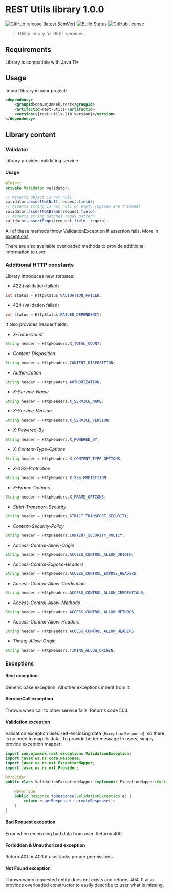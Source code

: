 # REST Utils library 1.0.0

[![GitHub release (latest SemVer)](https://img.shields.io/github/v/release/Jamsek-m/rest-utils-lib)](https://github.com/Jamsek-m/rest-utils-lib/releases)
![Build Status](https://jenkins.mjamsek.com/buildStatus/icon?job=rest-utils-lib)
[![GitHub license](https://img.shields.io/github/license/Jamsek-m/rest-utils-lib)](https://github.com/Jamsek-m/rest-utils-lib/blob/develop/LICENSE)

> Utility library for REST services

## Requirements

Library is compatible with Java 11+

## Usage

Import library in your project:
```xml
<dependency>
    <groupId>com.mjamsek.rest</groupId>
    <artifactId>rest-utils</artifactId>
    <version>${rest-utils-lib.version}</version>
</dependency>
``` 

## Library content

### Validator

Library provides validating service.

#### Usage

```java
@Inject
private Validator validator;

// Asserts object is not null
validator.assertNotNull(request.field);
// Asserts string is not null or empty (spaces are trimmed)
validator.assertNotBlank(request.field);
// Asserts string matches regex pattern
validator.assertRegex(request.field, regexp);
```

All of these methods throw ValidationException if assertion fails. More in [exceptions](#validation-exception)

There are also available overloaded methods to provide additional information to user. 

### Additional HTTP constants

Library introduces new statuses: 

* 422 (validation failed)

```java
int status = HttpStatus.VALIDATION_FAILED;
```

* 424 (validation failed)

```java
int status = HttpStatus.FAILED_DEPENDENCY;
```

It also provides header fields:

* *X-Total-Count*

```java
String header = HttpHeaders.X_TOTAL_COUNT;
```

* *Content-Disposition*

```java
String header = HttpHeaders.CONTENT_DISPOSITION;
```

* *Authorization*

```java
String header = HttpHeaders.AUTHORIZATION;
```

* *X-Service-Name*

```java
String header = HttpHeaders.X_SERVICE_NAME;
```

* *X-Service-Version*

```java
String header = HttpHeaders.X_SERVICE_VERSION;
```

* *X-Powered-By*

```java
String header = HttpHeaders.X_POWERED_BY;
```

* *X-Content-Type-Options*
```java
String header = HttpHeaders.X_CONTENT_TYPE_OPTIONS;
```

* *X-XSS-Protection*
```java
String header = HttpHeaders.X_XSS_PROTECTION;
```

* *X-Frame-Options*
```java
String header = HttpHeaders.X_FRAME_OPTIONS;
```

* *Strict-Transport-Security*
```java
String header = HttpHeaders.STRICT_TRANSPORT_SECURITY;
```

* *Content-Security-Policy*
```java
String header = HttpHeaders.CONTENT_SECURITY_POLICY;
```

* *Access-Control-Allow-Origin*
```java
String header = HttpHeaders.ACCESS_CONTROL_ALLOW_ORIGIN;
```

* *Access-Control-Expose-Headers*
```java
String header = HttpHeaders.ACCESS_CONTROL_EXPOSE_HEADERS;
```

* *Access-Control-Allow-Credentials*
```java
String header = HttpHeaders.ACCESS_CONTROL_ALLOW_CREDENTIALS;
```

* *Access-Control-Allow-Methods*
```java
String header = HttpHeaders.ACCESS_CONTROL_ALLOW_METHODS;
```

* *Access-Control-Allow-Headers*
```java
String header = HttpHeaders.ACCESS_CONTROL_ALLOW_HEADERS;
```

* *Timing-Allow-Origin*
```java
String header = HttpHeaders.TIMING_ALLOW_ORIGIN;
```

### Exceptions

#### Rest exception

Generic base exception. All other exceptions inherit from it.

#### ServiceCall exception

Thrown when call to other service fails. Returns code 503.

#### Validation exception

Validation exception uses self-enclosing data (`ExceptionResponse`), so there is no need to map its data. To provide better message to users, simply provide exception mapper:

```java
import com.mjamsek.rest.exceptions.ValidationException;
import javax.ws.rs.core.Response;
import javax.ws.rs.ext.ExceptionMapper;
import javax.ws.rs.ext.Provider;

@Provider
public class ValidationExceptionMapper implements ExceptionMapper<ValidationException> {
    
    @Override
    public Response toResponse(ValidationException e) {
        return e.getResponse().createResponse();
    }
}
```

#### Bad Request exception

Error when receiveing bad data from user. Returns 400.

#### Forbidden & Unauthorized exception

Return 401 or 403 if user lacks proper permissions.

#### Not Found exception

Thrown when requested entity does not exists and returns 404. It also provides overloaded constructor to easily describe to user what is missing.
